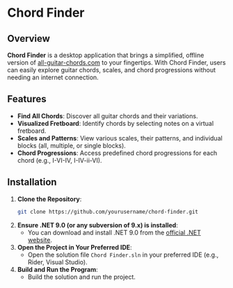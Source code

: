 # Chord Finder

## Overview
**Chord Finder** is a desktop application that brings a simplified, offline version of [all-guitar-chords.com](https://www.all-guitar-chords.com/) to your fingertips. With Chord Finder, users can easily explore guitar chords, scales, and chord progressions without needing an internet connection.

## Features
- **Find All Chords**: Discover all guitar chords and their variations.
- **Visualized Fretboard**: Identify chords by selecting notes on a virtual fretboard.
- **Scales and Patterns**: View various scales, their patterns, and individual blocks (all, multiple, or single blocks).
- **Chord Progressions**: Access predefined chord progressions for each chord (e.g., I-VI-IV, I-IV-ii-VI).

## Installation
1. **Clone the Repository**: 
    ```sh 
    git clone https://github.com/yourusername/chord-finder.git 
    ```
2. **Ensure .NET 9.0 (or any subversion of 9.x) is installed**:
   - You can download and install .NET 9.0 from the [official .NET website](https://dotnet.microsoft.com/en-us/download). 
3. **Open the Project in Your Preferred IDE**: 
   - Open the solution file `Chord Finder.sln` in your preferred IDE (e.g., Rider, Visual Studio). 
4. **Build and Run the Program**: 
   - Build the solution and run the project.
